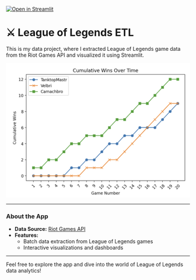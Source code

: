 [![Open in Streamlit](https://static.streamlit.io/badges/streamlit_badge_black_white.svg)](https://unchained.streamlit.app/)

# ⚔️ League of Legends ETL

This is my data project, where I extracted League of Legends game data from the Riot Games API and visualized it using Streamlit.

![dashboard](/etl/images/dashboard.PNG)

---

### About the App
- **Data Source:** [Riot Games API](https://developer.riotgames.com/apis)
- **Features:**
  - Batch data extraction from League of Legends games
  - Interactive visualizations and dashboards

---

Feel free to explore the app and dive into the world of League of Legends data analytics!
